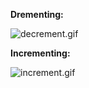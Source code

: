 **Drementing:**

![decrement.gif](https://cl.ly/0b16d14f0e27)

**Incrementing:**

![increment.gif](https://cl.ly/6d76d7bf8101/Screen%20Recording%202018-11-01%20at%2007.13.43.34%20PM.gif)
